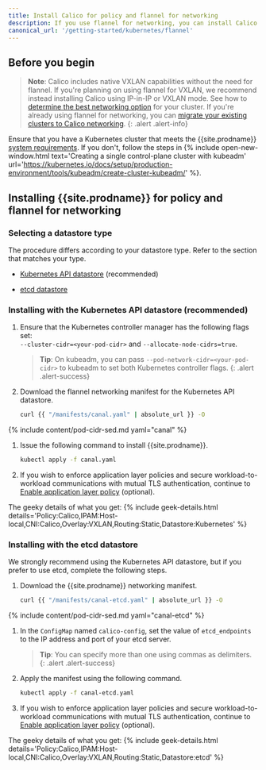 ```yaml
---
title: Install Calico for policy and flannel for networking
description: If you use flannel for networking, you can install Calico network policy to secure cluster communications.
canonical_url: '/getting-started/kubernetes/flannel'
---
```


## Before you begin

> **Note**: Calico includes native VXLAN capabilities without the need for flannel. If you're planning on using flannel for VXLAN, we recommend instead installing Calico using IP-in-IP or VXLAN mode. See how to [determine the best networking option]({{site.baseurl}}/networking/determine-best-networking) for your cluster.
> If you're already using flannel for networking, you can [migrate your existing clusters to Calico networking]({{site.baseurl}}/getting-started/kubernetes/flannel/migration-from-flannel).
{: .alert .alert-info}

Ensure that you have a Kubernetes cluster that meets the
{{site.prodname}} [system requirements](../requirements). If you don't,
follow the steps in {% include open-new-window.html text='Creating a single control-plane cluster with kubeadm' url='https://kubernetes.io/docs/setup/production-environment/tools/kubeadm/create-cluster-kubeadm/' %}.

## Installing {{site.prodname}} for policy and flannel for networking

### Selecting a datastore type

The procedure differs according to your datastore type. Refer to the
section that matches your type.

- [Kubernetes API datastore](#installing-with-the-kubernetes-api-datastore-recommended) (recommended)

- [etcd datastore](#installing-with-the-etcd-datastore)

### Installing with the Kubernetes API datastore (recommended)

1. Ensure that the Kubernetes controller manager has the following flags
   set: <br>
   `--cluster-cidr=<your-pod-cidr>` and `--allocate-node-cidrs=true`.

   > **Tip**: On kubeadm, you can pass `--pod-network-cidr=<your-pod-cidr>`
   > to kubeadm to set both Kubernetes controller flags.
   {: .alert .alert-success}

1. Download the flannel networking manifest for the Kubernetes API datastore.

   ```bash
   curl {{ "/manifests/canal.yaml" | absolute_url }} -O
   ```

{% include content/pod-cidr-sed.md yaml="canal" %}

1. Issue the following command to install {{site.prodname}}.

   ```bash
   kubectl apply -f canal.yaml
   ```

1. If you wish to enforce application layer policies and secure workload-to-workload
   communications with mutual TLS authentication, continue to [Enable application layer policy]({{site.baseurl}}/security/app-layer-policy) (optional).

The geeky details of what you get:
{% include geek-details.html details='Policy:Calico,IPAM:Host-local,CNI:Calico,Overlay:VXLAN,Routing:Static,Datastore:Kubernetes' %}   

### Installing with the etcd datastore

We strongly recommend using the Kubernetes API datastore, but if you prefer to use
etcd, complete the following steps.

1. Download the {{site.prodname}} networking manifest.

   ```bash
   curl {{ "/manifests/canal-etcd.yaml" | absolute_url }} -O
   ```

{% include content/pod-cidr-sed.md yaml="canal-etcd" %}

1. In the `ConfigMap` named `calico-config`, set the value of
   `etcd_endpoints` to the IP address and port of your etcd server.

   > **Tip**: You can specify more than one using commas as delimiters.
   {: .alert .alert-success}

1. Apply the manifest using the following command.

   ```bash
   kubectl apply -f canal-etcd.yaml
   ```

1. If you wish to enforce application layer policies and secure workload-to-workload
   communications with mutual TLS authentication, continue to [Enable application layer policy]({{site.baseurl}}/security/app-layer-policy) (optional).

The geeky details of what you get:
{% include geek-details.html details='Policy:Calico,IPAM:Host-local,CNI:Calico,Overlay:VXLAN,Routing:Static,Datastore:etcd' %}   


